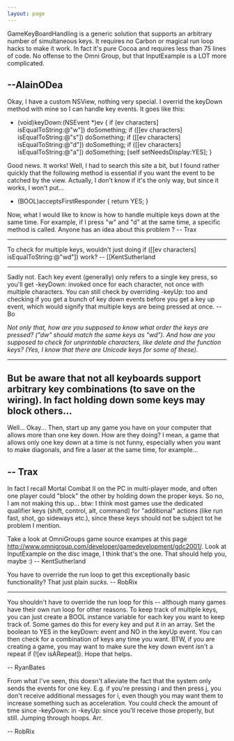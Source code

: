 ```yaml
---
layout: page
---
```


GameKeyBoardHandling is a generic solution that supports an arbitrary number of simultaneous keys. It requires no Carbon or magical run loop hacks to make it work. In fact it's pure Cocoa and requires less than 75 lines of code. No offense to the Omni Group, but that I<nowiki/>nputExample is a LOT more complicated.

--AlainODea
----

Okay, I have a custom NSView, nothing very special. I overrid the keyDown method with mine so I can handle key events. It goes like this:
    
- (void)keyDown:(NSEvent *)ev
{
    if (ev characters] isEqualToString:@"w"])
        doSomething;
    if ([[ev characters] isEqualToString:@"s"])
        doSomething;
    if ([[ev characters] isEqualToString:@"d"])
        doSomething;
    if ([[ev characters] isEqualToString:@"a"])
        doSomething;
    [self setNeedsDisplay:YES];
}


Good news. It works! Well, I had to search this site a bit, but I found rather quickly that the following method is essential if you want the event to be catched by the view. Actually, I don't know if it's the only way, but since it works, I won't put...
    
- (BOOL)acceptsFirstResponder
{
     return YES;
}


Now, what I would like to know is how to handle multiple keys down at the same time. For example, if I press "w" and "d" at the same time, a specific method is called. Anyone has an idea about this problem ? -- Trax

----

To check for multiple keys, wouldn't just doing if ([[ev characters] isEqualToString:@"wd"]) work? -- [[KentSutherland

----

Sadly not.  Each key event (generally) only refers to a single key press, so you'll get -keyDown: invoked once for each character, not once with multiple characters.  You can still check by overriding -keyUp: too and checking if you get a bunch of key down events before you get a key up event, which would signify that multiple keys are being pressed at once. -- Bo

*Not only that, how are you supposed to know what order the keys are pressed? ("dw" should match the same keys as "wd"). And how are you supposed to check for unprintable characters, like delete and the function keys? (Yes, I know that there are Unicode keys for some of these).*

----

But be aware that not all keyboards support arbitrary key combinations (to save on the wiring). In fact holding down some keys may block others...
----

Well... Okay... Then, start up any game you have on your computer that allows more than one key down. How are they doing? I mean, a game that allows only one key down at a time is not funny, especially when you want to make diagonals, and fire a laser at the same time, for example...

-- Trax
----
In fact I recall Mortal Combat II on the PC in multi-player mode, and often one player could "block" the other by holding down the proper keys. So no, I am not making this up... btw: I think most games use the dedicated qualifier keys (shift, control, alt, command) for "additional" actions (like run fast, shot, go sideways etc.), since these keys should not be subject tot he problem I mention.

Take a look at OmniGroups game source exampes at this page http://www.omnigroup.com/developer/gamedevelopment/gdc2001/. Look at I<nowiki/>nputExample on the disc image, I think that's the one. That should help you, maybe :) -- KentSutherland

You have to override the run loop to get this exceptionally basic functionality? That just plain *sucks*. -- RobRix

----

You shouldn't have to override the run loop for this -- although many games have their own run loop for other reasons. To keep track of multiple keys, you can just create a BOOL instance variable for each key you want to keep track of. Some games do this for every key and put it in an array. Set the boolean to YES in the keyDown: event and NO in the keyUp event. You can then check for a combination of keys any time you want. BTW, if you are creating a game, you may want to make sure the key down event isn't a repeat     if (![ev isARepeat]). Hope that helps.

-- RyanBates

From what I've seen, this doesn't alleviate the fact that the system only sends the events for one key. E.g. if you're pressing i and then press j, you don't receive additional messages for i, even though you may want them to increase something such as acceleration. You could check the amount of time since -keyDown: in -keyUp: since you'll receive those properly, but still. Jumping through hoops. Arr.

-- RobRix
